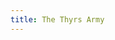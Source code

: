 ```yaml
---
title: The Thyrs Army
---
```


<textarea id="source" style="display: none;">

# [The Thyrs Army](/meadhall)

An interactive myth written by **Byron Pendason**, written in [Ficdown](https://www.ficdown.com/).

*Version 0.3.3*

```
This is an early version of the game. 
Please be patient as I work to finish
the story. Thank you!
```
**Part 1**

"A thyrs is a lonely fen dweller!" the town's thegn declares, "How can there be an army of them laying siege to our town?!"

The priest looks thoughtful. "The only time thyrsas have united into an army is when a strong leader has united them. It takes the intelligence and intimidation of an ettin to unite them into a single force and keep them under control."

"What are we going to do?" the thegn asks desperately.

Until now, you'd been silent. The priest turns to you, and says, "Hidden in the temple is a cloak of stealth. With it, you should be able to sneak past the thyrs army."

"You must alert our allies of our plight!" the town thegn declares.

## Meadhall

You can see [the thegn](#thegn) and [the priest](#priest) here.

You can [go south](/town-square) to exit the town hall.

### Theign

"You must alert our allies of this siege against us!" the thegn declares, "Once you get out of town, Tiwestun is to the east. To the west is our other ally Hrethfeld.

"You must hurry, I don't know how much longer we can hold out!"

### Priest

[The priest looks at you concerned. "You must get that cloak so that you can slip past the thyrs army and gather our allies to save us!](?!got-cloak)

["The cloak should be hidden under my bed in the cellar underneath the temple."](?!got-cloak)

["You have the cloak," the priest says, "Hurry, you must gather our allies!"](?got-cloak)

## Town Square

The streets are [full of people](#people), most of them walking around hopelessly. 

To [the north](/meadhall) is the meadhall, to [the east](/homes) are the homes of most the town's people, to [the south](/gate) is the town's gate.

### People

Most of the people are walking around disheveled and hungry. Due to the siege, food has had to be rationed. These people have lost all hope, just waiting for the inevitable attack of the thyrs army.

## Homes

> Not many people are out in the residential part of town. The one's you do see look disheveled and hungry.

To [the west](/town-square) is the town square, and to [the north](/temple) is the temple.

## Temple

[The altar](#altar) lies to the east. There are [stairs going down](/cellar) along the opposite wall. You [can exit](/homes) the temple by going south.

### Altar

The altar is littered with offerings of different kinds, and a large bowl in the middle with an eternal flame. The people will enter occasionally to say a quick prayer and deposit another gift on to the altar. The gifts will lie there undisturbed until the priest disposes of them by casting them into the large bowl with a fire inside during his evening offerings.

[You can ](?!made-offering)[make an offering](?!made-offering#made-offering)[, if you so choose.](?!made-offering)

### Made Offering

Inside the bag you are carrying is your daily rations. *I won't need them if I fail to make it past the thyrsas,* you think.

You say a prayer to the gods to help you sneak past the thyrsas, and then place your food on to the altar.

## [Cellar]("The Priest's Room")

The priest has a simple bedroom. Along one wall is a table with various scrolls and instruments that he uses in his duties as a priest. Along the other wall is [the Priest's bed](?!got-cloak&priest#got-cloak)[the Priest's bed](?!got-cloak&!priest)[the Priest's bed](?got-cloak). You can [go back up the steps](/temple) to exit the room.

### Got Cloak

The bed is a simple one, not much more than a cloak on the ground. Reaching underneath it, you find a cloak. Pulling it out, you try to look at it but can't seem to focus your attention on it for some reason.

## Gate

Guards are on duty here, eyeing the sieging army.

> "I would not go out there," one of the guards say, "Those monsters have been killing people on sight."

To [the south](/the-thyrs-camp) is the thyrs army, with the highway going between your allies cities just beyond. To [the north](/town-square) is the town.

## [Gate](?got-cloak&made-offering)

Guards are on duty here, eyeing the sieging army.

To [the south](/fork-in-the-road) is the thyrs army, with the highway going between your allies cities just beyond. To [the north](/town-square) is the town.

## The Thyrs Camp

You do your best to try to sneak past the thyrs army, [and you make it farther than you normally would have but still get caught|but you are caught right away](?got-cloak). The thyrsas drag you to their leader, a large ettin with an ancient looking face.

"You thought you could get past my army, eh?" he asks, "I will make an example of you!"

[Perhaps you should have sought the favour of the gods before trying to sneak past the thyrs army?](?got-cloak)

The thyrsas behead you, stick your head on a pike, and place it where it's in clear view of the town's gate.

A week later, the town is attacked by the thyrsas. They leave little behind but burning ruins.

## Fork in the Road

> You do your best to sneak past the thyrs army. With your cloak tightly wrapped around, you quietly make your way through the thyrs camp. You almost bump into the largest of the thyrs, a gigantic monster with an ancient looking face, but you stop yourself in the nick of time.

> You've escaped town! Now, on to gather your allies!

> **Part 2**

You are on a highway running [east](/woods) to [west](/fen) with a road going to the north leading back home. [According to the thegn, Tiwestun is to the east and Hrethfeld is to the west.](?thegn)

## Woods

> Out of the corner of your eye, you occasionally see some movement in the trees. According to legends, these woods are full of elves which consider these woods to be their gardens. Bad luck often befalls those who disturb the wildlife or foilage of these woods.

The road goes through some woods. You can follow it to [the northeast](/tiwestun) or to [the west](/fork-in-the-road).

## Fen

> You hold your cloak tightly wrapped around you. A thyrs is known to live in this fen, but you see no sign of him. *He must be in one of the camps laying siege to  my home,* you think glumly.

The road goes through a fen. You can follow it to [the west](/hrethfeld) or to [the east](/fork-in-the-road).

## Tiwestun

> You walk up to the guards at the gate and request to see the thegn. They ask you for your identity, and you respond by telling them about the siege to your home. The guard quickly let's you through the gate, and you find yourself in the midst of town.

To [the east](/tiwestun-meadhall#talked-to-thegn) is the town's meadhall where you will find the thegn[, and to ](?talked-to-thegn)[the west](/tiwestun-temple?talked-to-thegn#priestess)[ is the temple](?talked-to-thegn). To [the south](/woods) is the road heading back home.

## Tiwestun Meadhall

> The thegn greets you grimly. Apparently he's already heard the news. He strokes his beard thoughtfully as he says to you, "We cannot go to war without first consulting our town's patron god. Go talk to Tiw's priestess!"

[You and the thegn briefly chit chat for a few minutes before heushers you out the door.](?!priestess)

[The thegn says to you, "The priestess has given the go-ahead! My army will meet you at the fork in the road that leads to your hometown!](?priestess)

You can [exit the meadhall](/tiwestun) by going west.

## Tiwestun Temple

> An elderly woman greets you as you enter the temple. "I've been waiting on you," she says, "A dream told me to expect you. In it, Tiw told me to give you his blessing, but only if you accept this gift from me. It is an ancient set of armour, made by the best craftsmen of the ancient world.

> "As you know, the ents were an ancient race of giants, the makers of the best weapons and armour, and builders of the ancient world's greatest cities. With this armour, you will see victory!"

The priestess urges you to continue your quest. "You have great things to accomplish! I shall make offerings on your behalf, to incur the favour of Tiw."

You can [exit the temple](/tiwestun) by going east.

## Hrethfeld

> You walk up to the guards at the gate and request to see the thegn. They ask you for your identity, and you respond by telling them about the siege to your home. The guard quickly let's you through the gate, and you find yourself in the midst of town.

```
There's nothing yet here.
Please check back later for more!
```

To [the east](/fen) is the road leading home.

</textarea>